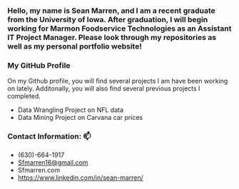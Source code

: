 ### Hello, my name is Sean Marren, and I am a recent graduate from the University of Iowa. After graduation, I will begin working for Marmon Foodservice Technologies as an Assistant IT Project Manager. Please look through my repositories as well as my personal portfolio website!

### My GitHub Profile
On my Github profile, you will find several projects I am have been working on lately. Additonally, you will also find several previous projects I completed.
- Data Wrangling Project on NFL data
- Data Mining Project on Carvana car prices

### Contact Information: 📫
- (630)-664-1917
- Sfmarren16@gmail.com
- Sfmarren.com
- https://www.linkedin.com/in/sean-marren/
<!--
**sfmarren/sfmarren** is a ✨ _special_ ✨ repository because its `README.md` (this file) appears on your GitHub profile.

Here are some ideas to get you started:

- 🔭 I’m currently working on ...
- 🌱 I’m currently learning ...
- 👯 I’m looking to collaborate on ...
- 🤔 I’m looking for help with ...
- 💬 Ask me about ...
- 📫 How to reach me: ...
- 😄 Pronouns: ...
- ⚡ Fun fact: ...
-->
